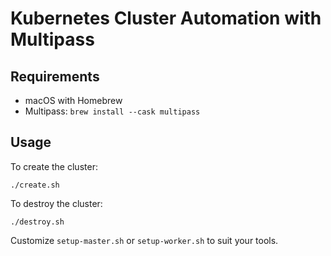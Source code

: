 # Kubernetes Cluster Automation with Multipass

## Requirements
- macOS with Homebrew
- Multipass: `brew install --cask multipass`

## Usage

To create the cluster:
```
./create.sh
```

To destroy the cluster:
```
./destroy.sh
```

Customize `setup-master.sh` or `setup-worker.sh` to suit your tools.
